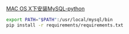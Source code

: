[MAC OS X下安装MySQL-python](https://www.jianshu.com/p/5f4537d2c10f)

``` bash
export PATH="$PATH":/usr/local/mysql/bin
pip install -r requirements/requirements.txt
```
